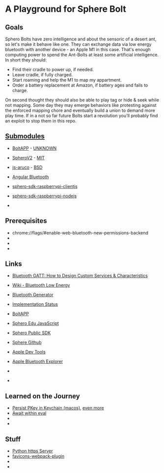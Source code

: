 # A Playground for Sphere Bolt

## Goals

Sphero Bolts have zero intelligence and about the sensoric of a desert ant, so let's make it behave like one. They can exchange data via low energy bluetooth with another device - an Apple M1 in this case. That's enough computing power to spend the Ant-Bolts at least some artificial intelligence. In short they should:

  * Find their cradle to power up, if needed.
  * Leave cradle, if fully charged.
  * Start roaming and help the M1 to map my appartment.
  * Order a battery replacement at Amazon, if battery ages and fails to charge.

On second thought they should also be able to play tag or hide & seek while not mapping. Some day they may emerge behaviors like protesting against the enforced mapping chore and eventually build a union to demand more play time. If in a not so far future Bolts start a revolution you'll probably find an exploit to stop them in this repo.

## [Submodules](https://git-scm.com/book/en/v2/Git-Tools-Submodules)

* [BoltAPP](https://github.com/Tineyo/BoltAPP) - [UNKNOWN](https://github.com/Tineyo/BoltAPP/issues/3)
* [SpheroV2](https://github.com/igbopie/spherov2.js) - [MIT](https://github.com/igbopie/spherov2.js/blob/master/LICENSE)
* [js-aruco](https://github.com/jcmellado/js-aruco) - [BSD](https://github.com/jcmellado/js-aruco/blob/master/LICENSE.txt)

* [Angular Bluetooth](https://github.com/manekinekko/angular-web-bluetooth)
* [sphero-sdk-raspberrypi-clientjs](https://github.com/sphero-inc/sphero-sdk-raspberrypi-clientjs)
* [sphero-sdk-raspberrypi-nodejs](https://github.com/sphero-inc/sphero-sdk-raspberrypi-nodejs)
* []()

## Prerequisites

* chrome://flags/#enable-web-bluetooth-new-permissions-backend
* []()
* []()
* []()


## Links

* [Bluetooth GATT: How to Design Custom Services & Characteristics](https://www.novelbits.io/bluetooth-gatt-services-characteristics/)
* [Wiki - Bluetooth Low Energy](https://en.wikipedia.org/wiki/Bluetooth_Low_Energy)
* [Bluetooth Generator](https://beaufortfrancois.github.io/sandbox/web-bluetooth/generator/)
* [Implementation Status](https://github.com/WebBluetoothCG/web-bluetooth/blob/main/implementation-status.md)
* [BoltAPP](https://tineyo.github.io/BoltAPP/)

* [Sphero Edu JavaScript](https://sphero.docsapp.io/docs/get-started)
* [Sphero Public SDK](https://sdk.sphero.com/documentation/)
* [Sphere Github](https://github.com/sphero-inc)

* [Apple Dev Tools](https://developer.apple.com/download/all/?q=additional%20Tools)
* [Apple Bluetooth Explorer](https://download.developer.apple.com/Developer_Tools/Additional_Tools_for_Xcode_11/Additional_Tools_for_Xcode_11.dmg)
* []()
* []()

## Learned on the Journey
* [Persist PKey in Keychain (macos)](https://apple.stackexchange.com/questions/48502/how-can-i-permanently-add-my-ssh-private-key-to-keychain-so-it-is-automatically), [even more](https://stackoverflow.com/questions/47455300/ssh-config-bad-configuration-option-usekeychain-on-mac-os-sierra-10-12-6)
* [Await within eval](https://stackoverflow.com/questions/56187117/await-is-only-valid-in-async-function-eval-in-async)
* []()
* []()

## Stuff
* [Python https Server](https://gist.github.com/dergachev/7028596)
* [favicons-webpack-plugin](https://github.com/jantimon/favicons-webpack-plugin)
* []()
* []()
